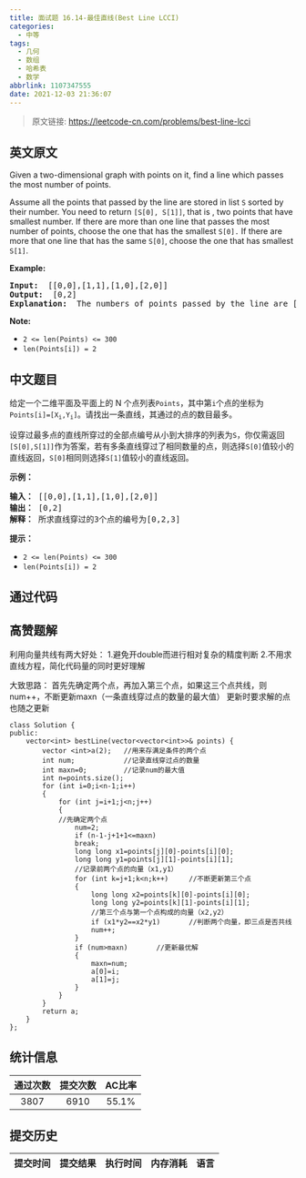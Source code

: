 ```yaml
---
title: 面试题 16.14-最佳直线(Best Line LCCI)
categories:
  - 中等
tags:
  - 几何
  - 数组
  - 哈希表
  - 数学
abbrlink: 1107347555
date: 2021-12-03 21:36:07
---
```


> 原文链接: https://leetcode-cn.com/problems/best-line-lcci


## 英文原文
<div><p>Given a two-dimensional graph with points on it, find a line which passes the most number of points.</p>

<p>Assume all the points that passed by the line are stored in list <code>S</code>&nbsp;sorted by their number. You need to return <code>[S[0], S[1]]</code>, that is , two points that have smallest number. If there are more than one line that passes the most number of points, choose the one that has the smallest <code>S[0].</code>&nbsp;If there are more that one line that has the same <code>S[0]</code>, choose the one that has smallest <code>S[1]</code>.</p>

<p><strong>Example: </strong></p>

<pre>
<strong>Input: </strong> [[0,0],[1,1],[1,0],[2,0]]
<strong>Output: </strong> [0,2]
<strong>Explanation: </strong> The numbers of points passed by the line are [0,2,3].
</pre>

<p><strong>Note: </strong></p>

<ul>
	<li><code>2 &lt;= len(Points) &lt;= 300</code></li>
	<li><code>len(Points[i]) = 2</code></li>
</ul>
</div>

## 中文题目
<div><p>给定一个二维平面及平面上的 N 个点列表<code>Points</code>，其中第<code>i</code>个点的坐标为<code>Points[i]=[X<sub>i</sub>,Y<sub>i</sub>]</code>。请找出一条直线，其通过的点的数目最多。</p>
<p>设穿过最多点的直线所穿过的全部点编号从小到大排序的列表为<code>S</code>，你仅需返回<code>[S[0],S[1]]</code>作为答案，若有多条直线穿过了相同数量的点，则选择<code>S[0]</code>值较小的直线返回，<code>S[0]</code>相同则选择<code>S[1]</code>值较小的直线返回。</p>
<p><strong>示例：</strong></p>
<pre><strong>输入：</strong> [[0,0],[1,1],[1,0],[2,0]]
<strong>输出：</strong> [0,2]
<strong>解释：</strong> 所求直线穿过的3个点的编号为[0,2,3]
</pre>
<p><strong>提示：</strong></p>
<ul>
<li><code>2 <= len(Points) <= 300</code></li>
<li><code>len(Points[i]) = 2</code></li>
</ul>
</div>

## 通过代码
<RecoDemo>
</RecoDemo>


## 高赞题解
利用向量共线有两大好处：
1.避免开double而进行相对复杂的精度判断
2.不用求直线方程，简化代码量的同时更好理解

大致思路：
首先先确定两个点，再加入第三个点，如果这三个点共线，则num++，不断更新maxn（一条直线穿过点的数量的最大值）
更新时要求解的点也随之更新
```
class Solution {
public:
    vector<int> bestLine(vector<vector<int>>& points) {
        vector <int>a(2);   //用来存满足条件的两个点
        int num;            //记录直线穿过点的数量
        int maxn=0;         //记录num的最大值
        int n=points.size();
        for (int i=0;i<n-1;i++)
        {
            for (int j=i+1;j<n;j++)
            {
            //先确定两个点
                num=2;
                if (n-1-j+1+1<=maxn)
                break;
                long long x1=points[j][0]-points[i][0];
                long long y1=points[j][1]-points[i][1];
                //记录前两个点的向量（x1,y1）
                for (int k=j+1;k<n;k++)     //不断更新第三个点
                {
                    long long x2=points[k][0]-points[i][0];
                    long long y2=points[k][1]-points[i][1];
                    //第三个点与第一个点构成的向量（x2,y2）
                    if (x1*y2==x2*y1)       //判断两个向量，即三点是否共线
                    num++;
                }
                if (num>maxn)       //更新最优解
                {
                    maxn=num;
                    a[0]=i;
                    a[1]=j;             
                }
            }
        }
        return a;
    }
};
```


## 统计信息
| 通过次数 | 提交次数 | AC比率 |
| :------: | :------: | :------: |
|    3807    |    6910    |   55.1%   |

## 提交历史
| 提交时间 | 提交结果 | 执行时间 |  内存消耗  | 语言 |
| :------: | :------: | :------: | :--------: | :--------: |

